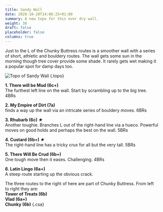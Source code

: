 ```yaml
---
title: Sandy Wall
date: 2020-10-20T14:06:25+01:00
summary: A new topo for this ever dry wall.
weight: 30
draft: false
placeholder: false
columns: true
---
```


Just to the L of the Chunky Buttress routes is a smoother wall with a series of short, athletic and bouldery routes. The wall gets some sun in the morning though tree cover provide some shade. It rarely gets wet making it a popular spot for damp days too.

![Topo of Sandy Wall](/img/peak/stoney/darlton2-sandy-wall.jpg)
{.topo}

**1. There will be Mud (6c+)**  
The furthest left line on the wall. Start by scrambling up to the big tree. 4BRs

**2. My Empire of Dirt (7a)**  
finds a way up the wall via an intricate series of bouldery moves. 6BRs

**3. Rhubarb (6c) *★***  
Another toughie. Branches L out of the right-hand line via a hueco. Powerful moves on good holds and perhaps the best on the wall. 5BRs

**4. Custard (6b+) *★***  
The right-hand line has a tricky crux for all but the very tall. 5BRs

**5. There Will Be Crud (6b+)**  
One tough move then it eases. Challenging. 4BRs

**6. Latin Lingo (6a+)**  
A steep route starting up the obvious crack.

The three routes to the right of here are part of Chunky Buttress. From left to right they are:  
**Tower of Treats (6b)**  
**Vlad (6a+)**  
**Chunky (6b)**
{.csa}
